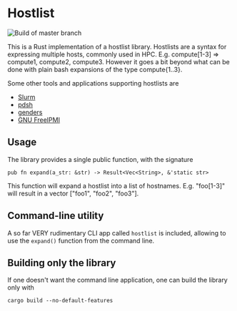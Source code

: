 Hostlist
========

![Build of master branch](https://github.com/jabl/hostlist/workflows/Rust/badge.svg)

This is a Rust implementation of a hostlist library. Hostlists are a
syntax for expressing multiple hosts, commonly used in
HPC. E.g. compute[1-3] => compute1, compute2, compute3. However it
goes a bit beyond what can be done with plain bash expansions of the
type compute{1..3}.

Some other tools and applications supporting hostlists are

- [Slurm](http://slurm.schedmd.com/)
- [pdsh](https://github.com/grondo/pdsh)
- [genders](https://github.com/chaos/genders)
- [GNU FreeIPMI](https://www.gnu.org/software/freeipmi/)


## Usage

The library provides a single public function, with the signature

    pub fn expand(a_str: &str) -> Result<Vec<String>, &'static str>

This function will expand a hostlist into a list of
hostnames. E.g. "foo[1-3]" will result in a vector ["foo1", "foo2",
"foo3"].

## Command-line utility

A so far VERY rudimentary CLI app called `hostlist` is included,
allowing to use the `expand()` function from the command line.

## Building only the library

If one doesn't want the command line application, one can build the library only
with

`cargo build --no-default-features`
